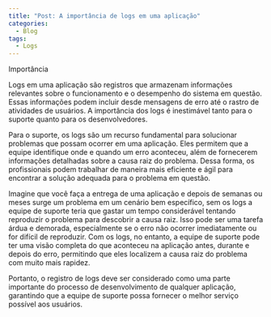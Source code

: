```yaml
---
title: "Post: A importância de logs em uma aplicação"
categories:
  - Blog
tags:
  - Logs
---
```


Importância

Logs em uma aplicação são registros que armazenam informações relevantes sobre o funcionamento e o desempenho do sistema em questão. Essas informações podem incluir desde mensagens de erro até o rastro de atividades de usuários. A importância dos logs é inestimável tanto para o suporte quanto para os desenvolvedores.

Para o suporte, os logs são um recurso fundamental para solucionar problemas que possam ocorrer em uma aplicação. Eles permitem que a equipe identifique onde e quando um erro aconteceu, além de fornecerem informações detalhadas sobre a causa raiz do problema. Dessa forma, os profissionais podem trabalhar de maneira mais eficiente e ágil para encontrar a solução adequada para o problema em questão.

Imagine que você faça a entrega de uma aplicação e depois de semanas ou meses surge um problema em um cenário bem específico, sem os logs a equipe de suporte teria que gastar um tempo considerável tentando reproduzir o problema para descobrir a causa raiz. Isso pode ser uma tarefa árdua e demorada, especialmente se o erro não ocorrer imediatamente ou for difícil de reproduzir. Com os logs, no entanto, a equipe de suporte pode ter uma visão completa do que aconteceu na aplicação antes, durante e depois do erro, permitindo que eles localizem a causa raiz do problema com muito mais rapidez.

Portanto, o registro de logs deve ser considerado como uma parte importante do processo de desenvolvimento de qualquer aplicação, garantindo que a equipe de suporte possa fornecer o melhor serviço possível aos usuários.